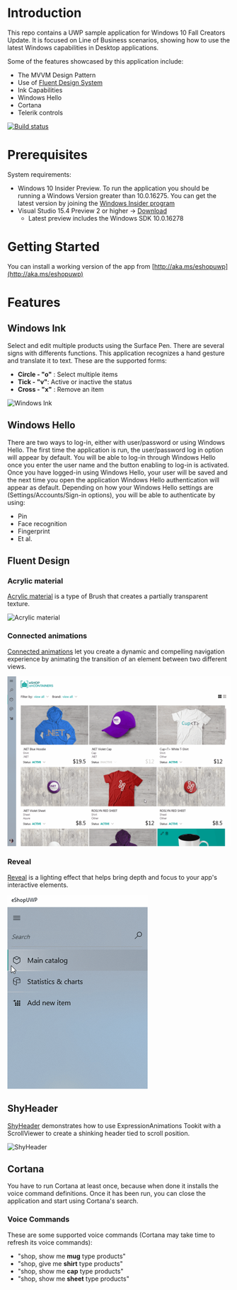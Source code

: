 # Introduction 
This repo contains a UWP sample application for Windows 10 Fall Creators Update. It is focused on Line of Business scenarios, showing how to use the latest Windows capabilities in Desktop applications.

Some of the features showcased by this application include:

- The MVVM Design Pattern
- Use of [Fluent Design System](https://fluent.microsoft.com)
- Ink Capabilities
- Windows Hello
- Cortana
- Telerik controls

[![Build status](https://rido.visualstudio.com/_apis/public/build/definitions/989ddbdd-c86a-4fa8-8d80-89eb785d8056/83/badge)](https://rido.visualstudio.com/_apis/public/build/definitions/989ddbdd-c86a-4fa8-8d80-89eb785d8056)

# Prerequisites
System requirements:
- Windows 10 Insider Preview. To run the application you should be running a Windows Version greater than 10.0.16275. You can get the latest version by joining the [Windows Insider program](http://insider.windows.com)
- Visual Studio 15.4 Preview 2 or higher -> [Download](http://visualstudio.com/preview)
	- Latest preview includes the Windows SDK 10.0.16278


# Getting Started

You can install a working version of the app from
[http://aka.ms/eshopuwp](http://aka.ms/eshopuwp)


# Features


## Windows Ink
Select and edit multiple products using the Surface Pen. There are several signs with differents functions.
This application recognizes a hand gesture and translate it to text. These are the supported forms:

- __Circle - "o"__ : Select multiple items
- __Tick - "v"__: Active or inactive the status
- __Cross - "x"__ : Remove an item

![Windows Ink](/docs/WindowInk.gif)

## Windows Hello
There are two ways to log-in, either with user/password or using Windows Hello.
The first time the application is run, the user/password log in option will appear by default. You will be able to log-in through Windows Hello once you enter the user name and the button enabling to log-in is activated. 
Once you have logged-in using Windows Hello, your user will be saved and the next time you open the application Windows Hello authentication will appear as default. 
Depending on how your Windows Hello settings are (Settings/Accounts/Sign-in options), you will be able to authenticate by using:

- Pin
- Face recognition
- Fingerprint
- Et al.

## Fluent Design


### Acrylic material
[Acrylic material](https://docs.microsoft.com/es-es/windows/uwp/style/acrylic) is a type of Brush that creates a partially transparent texture.

![Acrylic material](/docs/AcrylicFluent.png)


### Connected animations
[Connected animations](https://docs.microsoft.com/es-es/windows/uwp/style/connected-animation) let you create a dynamic and compelling navigation experience by animating the transition of an element between two different views.

![Connected animations](/docs/ConnectedAnimation.gif)



### Reveal
[Reveal](https://docs.microsoft.com/es-es/windows/uwp/style/reveal) is a lighting effect that helps bring depth and focus to your app's interactive elements.

![Connected animations](/docs/RevealFluent.gif)

## ShyHeader
[ShyHeader](https://github.com/Microsoft/WindowsUIDevLabs/tree/master/SampleGallery/Samples/SDK%2014393/ShyHeader) demonstrates how to use ExpressionAnimations Tookit with a ScrollViewer to create a shinking header tied to scroll position.

![ShyHeader](/docs/ShyHeaderToolkit.gif)

## Cortana
You have to run Cortana at least once, because when done it installs the voice command definitions. Once it has been run, you can close the application and start using Cortana's search. 

### Voice Commands
These are some supported voice commands (Cortana may take time to refresh its voice commands):

- "shop, show me __mug__ type products"
- "shop, give me __shirt__ type products"
- "shop, show me __cap__ type products"
- "shop, show me __sheet__ type products"
